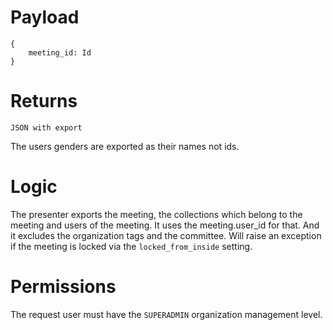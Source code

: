 # Payload

```
{
    meeting_id: Id
}
```

# Returns

```
JSON with export
```
The users genders are exported as their names not ids.

# Logic
The presenter exports the meeting, the collections which belong to the meeting and users of the meeting. It uses the meeting.user_id for that. And it excludes the organization tags and the committee.
Will raise an exception if the meeting is locked via the `locked_from_inside` setting.

# Permissions
The request user must have the `SUPERADMIN` organization management level.


